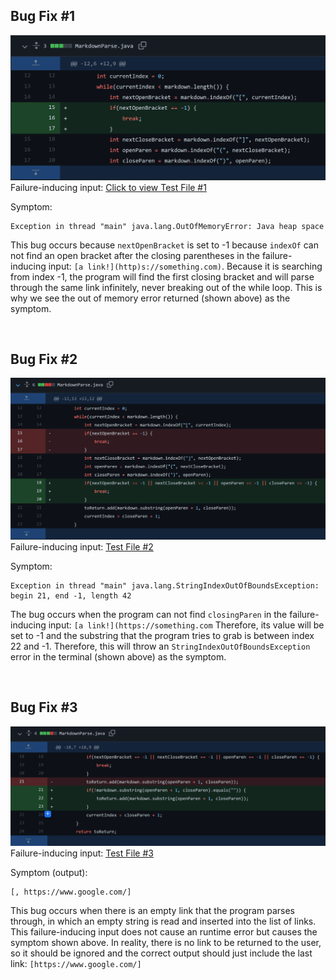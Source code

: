 ## Bug Fix #1 

![Image](fix1.PNG)
Failure-inducing input: [Click to view Test File #1](test-file.md)

Symptom:  
```
Exception in thread "main" java.lang.OutOfMemoryError: Java heap space
```

This bug occurs because `nextOpenBracket` is set to -1 because `indexOf` can not find an open bracket after the closing parentheses in the failure-inducing input: `[a link!](http)s://something.com)`. Because it is searching from index -1, the program will find the first closing bracket and will parse through the same link infinitely, never breaking out of the while loop. This is why we see the out of memory error returned (shown above) as the symptom.

&nbsp;
## Bug Fix #2 

![Image](fix2.PNG)
Failure-inducing input: [Test File #2](test-file2.md)

Symptom:
```
Exception in thread "main" java.lang.StringIndexOutOfBoundsException: begin 21, end -1, length 42
```
The bug occurs when the program can not find `closingParen` in the failure-inducing input: `[a link!](https://something.com`  Therefore, its value will be set to -1 and the substring that the program tries to grab is between index 22 and -1. Therefore, this will throw an `StringIndexOutOfBoundsException` error in the terminal (shown above) as the symptom.

&nbsp;

## Bug Fix #3

![Image](fix3.PNG)
Failure-inducing input: [Test File #3](test-file3.md)

Symptom (output):
```
[, https://www.google.com/]
```

This bug occurs when there is an empty link that the program parses through, in which an empty string is read and inserted into the list of links. This failure-inducing input does not cause an runtime error but causes the symptom shown above. In reality, there is no link to be returned to the user, so it should be ignored and the correct output should just include the last link: `[https://www.google.com/]`